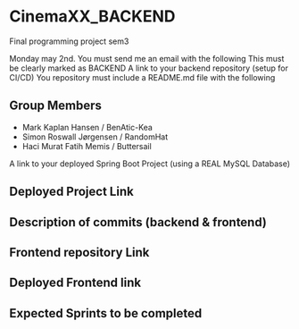# CinemaXX_BACKEND
Final programming project sem3

Monday may 2nd.
You must send me an email with the following
This must be clearly marked as BACKEND
A link to your backend repository (setup for CI/CD)
You repository must include a README.md file with the following

## Group Members
- Mark Kaplan Hansen / BenAtic-Kea
- Simon Roswall Jørgensen / RandomHat
- Haci Murat Fatih Memis / Buttersail

A link to your deployed Spring Boot Project (using a REAL MySQL Database)

## Deployed Project Link

## Description of commits (backend & frontend)

## Frontend repository Link

## Deployed Frontend link

## Expected Sprints to be completed
